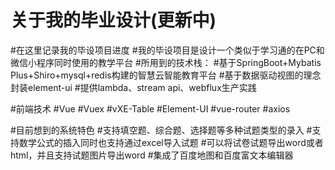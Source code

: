 # 关于我的毕业设计(更新中)
#在这里记录我的毕设项目进度
#我的毕设项目是设计一个类似于学习通的在PC和微信小程序同时使用的教学平台
#所用到的技术栈：
    #基于SpringBoot+Mybatis Plus+Shiro+mysql+redis构建的智慧云智能教育平台
    #基于数据驱动视图的理念封装element-ui
    #提供lambda、stream api、webflux生产实践

#前端技术
    #Vue
    #Vuex
    #vXE-Table
    #Element-UI
    #vue-router
    #axios

#目前想到的系统特色
    #支持填空题、综合题、选择题等多种试题类型的录入
    #支持数学公式的插入同时也支持通过excel导入试题
    #可以将试卷试题导出word或者html，并且支持试题图片导出word
    #集成了百度地图和百度富文本编辑器
    
